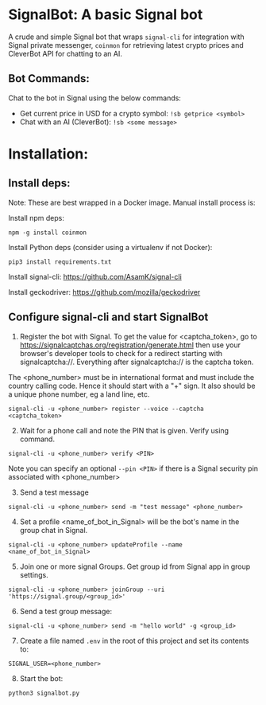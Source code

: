 # SignalBot: A basic Signal bot

A crude and simple Signal bot that wraps `signal-cli` for integration with Signal private messenger, `coinmon` for retrieving latest crypto prices and CleverBot API for chatting to an AI.

## Bot Commands:

Chat to the bot in Signal using the below commands:

- Get current price in USD for a crypto symbol: `!sb getprice <symbol>`
- Chat with an AI (CleverBot): `!sb <some message>`

# Installation: 

## Install deps:

Note: These are best wrapped in a Docker image. Manual install process is:

Install npm deps:
```
npm -g install coinmon
```

Install Python deps (consider using a virtualenv if not Docker):
```
pip3 install requirements.txt
```

Install signal-cli: https://github.com/AsamK/signal-cli

Install geckodriver: https://github.com/mozilla/geckodriver

## Configure signal-cli and start SignalBot

1. Register the bot with Signal. 
To  get the value for <captcha_token>, go to https://signalcaptchas.org/registration/generate.html then use your browser's developer tools to check for a redirect starting with signalcaptcha://. Everything after signalcaptcha:// is the captcha token.

The <phone_number> must be in international format and must include the country calling code. Hence it should start with a "+" sign. It also should be a unique phone number, eg a land line, etc.

```
signal-cli -u <phone_number> register --voice --captcha <captcha_token>
```

2. Wait for a phone call and note the PIN that is given. Verify using command.
```
signal-cli -u <phone_number> verify <PIN>
```
Note you can specify an optional `--pin <PIN>` if there is a Signal security pin associated with <phone_number>

3. Send a test message
```
signal-cli -u <phone_number> send -m "test message" <phone_number>
```

4. Set a profile
<name_of_bot_in_Signal> will be the bot's name in the group chat in Signal.

```
signal-cli -u <phone_number> updateProfile --name <name_of_bot_in_Signal>
```

5. Join one or more signal Groups. Get group id from Signal app in group settings.
```
signal-cli -u <phone_number> joinGroup --uri 'https://signal.group/<group_id>'
```
6. Send a test group message:
```
signal-cli -u <phone_number> send -m "hello world" -g <group_id>
```
7. Create a file named `.env` in the root of this project and set its contents to:
```
SIGNAL_USER=<phone_number>
```
8. Start the bot:
```
python3 signalbot.py
```
